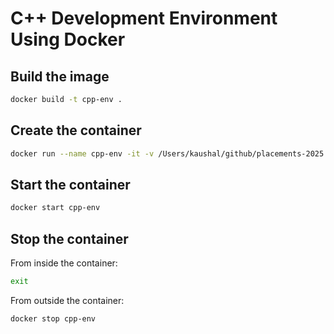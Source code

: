 # C++ Development Environment Using Docker


## Build the image
```sh
docker build -t cpp-env .
```

## Create the container
```sh
docker run --name cpp-env -it -v /Users/kaushal/github/placements-2025:/usr/workspace cpp-env
```

## Start the container
```sh
docker start cpp-env
```

## Stop the container
From inside the container:
```sh
exit
```
From outside the container:
```sh
docker stop cpp-env
```
